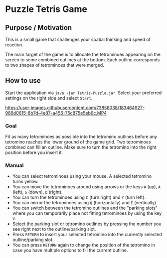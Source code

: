 # Puzzle Tetris Game

## Purpose / Motivation
This is a small game that challenges your spatial thinking and speed of reaction. 

The main target of the game is to allocate the tetrominoes appearing on the screen to some combined outlines at the bottom. 
Each outline corresponds to two shapes of tetrominoes that were merged. 

## How to use
Start the application via ``java -jar Tetris-Puzzle.jar``. Select your preferred settings on the right side and select ``Start``.

https://user-images.githubusercontent.com/73858038/183464927-986d0615-8b7d-4e87-a456-75c875e5eb6c.MP4


### Goal
Fit as many tetrominoes as possible into the tetromino outlines before any tetromino reaches the lower ground of the game grid.
Two tetrominoes combined can fill an outline. Make sure to turn the tetromino into the right position before you insert it.

### Manual
* You can select tetrominoes using your mouse. A selected tetromino turns yellow.
* You can move the tetrominoes around using arrows or the keys ``W`` (up), ``A`` (left), ``S`` (down), ``D`` (right).
* You can turn the tetrominoes using ``C`` (turn right) and ``Y`` (turn left).
* You can mirror the tetrominoes using ``Q`` (horizontally) and ``E`` (vertically)
* You can switch between the tetromino outlines and the "parking slots" where you can temporarily place not fitting tetrominoes by using the key ``V``.
* Select the parking slot or tetromino outlines by pressing the number you see right next to the outline/parking slot.
* Press ``RETURN`` to insert your selected tetromino into the currently selected outline/parking slot.
* You can press ``RETURN`` again to change the position of the tetromino in case you have multiple options to fill the current outline.
